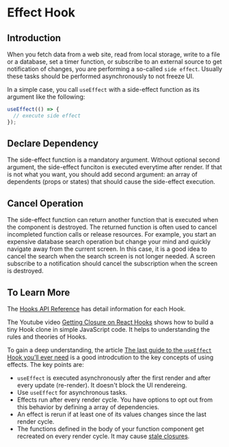 # Effect Hook

## Introduction

When you fetch data from a web site, read from local storage, write to a file or a database, set a timer function, or subscribe to an external source to get notification of changes, you are performing a so-called `side effect`. Usually these tasks should be performed asynchronously to not freeze UI.

In a simple case, you call `useEffect` with a side-effect function as its argument like the following:

```js
useEffect(() => {
  // execute side effect
});
```

## Declare Dependency

The side-effect function is a mandatory argument. Without optional second argument, the side-effect funciton is executed everytime after render. If that is not what you want, you should add second argument: an array of dependents (props or states) that should cause the side-effect execution.

## Cancel Operation

The side-effect function can return another function that is executed when the component is destroyed. The returned function is often used to cancel incompleted function calls or release resources. For example, you start an expensive database search operation but change your mind and quickly navigate away from the current screen. In this case, it is a good idea to cancel the search when the search screen is not longer needed. A screen subscribe to a notification should cancel the subscription when the screen is destroyed.

## To Learn More

The [Hooks API Reference](https://reactjs.org/docs/hooks-reference.html) has detail information for each Hook.

The Youtube video [Getting Closure on React Hooks](https://youtu.be/KJP1E-Y-xyo) shows how to build a tiny Hook clone in simple JavaScript code. It helps to understanding the rules and theories of Hooks.

To gain a deep understanding, the article [The last guide to the `useEffect` Hook you’ll ever need](https://blog.logrocket.com/guide-to-react-useeffect-hook/) is a good introdcution to the key concepts of using effects. The key points are:

- `useEffect` is executed asynchronously after the first render and after every update (re-render). It doesn't block the UI rendereing.
- Use `useEffect` for asynchronous tasks.
- Effects run after every render cycle. You have options to opt out from this behavior by defining a array of dependencies.
- An effect is rerun if at least one of its values changes since the last render cycle.
- The functions defined in the body of your function component get recreated on every render cycle. It may cause [stale closures](https://dmitripavlutin.com/react-hooks-stale-closures/).
